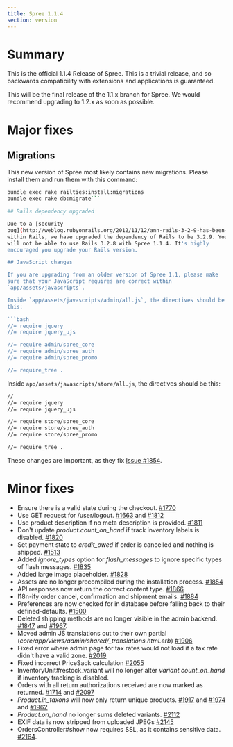 ```yaml
---
title: Spree 1.1.4
section: version
---
```


# Summary

This is the official 1.1.4 Release of Spree. This is a trivial release,
and so backwards compatibility with extensions and applications is
guaranteed.

This will be the final release of the 1.1.x branch for Spree. We would
recommend upgrading to 1.2.x as soon as possible.

# Major fixes

## Migrations

This new version of Spree most likely contains new migrations. Please
install them and run them with this command:

```bash
bundle exec rake railties:install:migrations
bundle exec rake db:migrate```

## Rails dependency upgraded

Due to a [security
bug](http://weblog.rubyonrails.org/2012/11/12/ann-rails-3-2-9-has-been-released/)
within Rails, we have upgraded the dependency of Rails to be 3.2.9. You
will not be able to use Rails 3.2.8 with Spree 1.1.4. It's highly
encouraged you upgrade your Rails version.

## JavaScript changes

If you are upgrading from an older version of Spree 1.1, please make
sure that your JavaScript requires are correct within
`app/assets/javascripts`.

Inside `app/assets/javascripts/admin/all.js`, the directives should be
this:

```bash
//= require jquery
//= require jquery_ujs

//= require admin/spree_core
//= require admin/spree_auth
//= require admin/spree_promo

//= require_tree .
```

Inside `app/assets/javascripts/store/all.js`, the directives should be
this:

```bash
//
//= require jquery
//= require jquery_ujs

//= require store/spree_core
//= require store/spree_auth
//= require store/spree_promo

//= require_tree .
```

These changes are important, as they fix [Issue
#1854](https://github.com/spree/spree/issues/1854).

# Minor fixes

-   Ensure there is a valid state during the checkout.
    [#1770](https://github.com/spree/spree/issues/1770)
-   Use GET request for /user/logout.
    [#1663](https://github.com/spree/spree/issues/1663) and
    [#1812](https://github.com/spree/spree/issues/1812)
-   Use product description if no meta description is provided.
    [#1811](https://github.com/spree/spree/issues/1811)
-   Don't update *product.count_on_hand* if track inventory labels is
    disabled. [#1820](https://github.com/spree/spree/issues/1820)
-   Set payment state to *credit_owed* if order is cancelled and
    nothing is shipped.
    [#1513](https://github.com/spree/spree/issues/1513)
-   Added *ignore_types* option for *flash_messages* to ignore
    specific types of flash messages.
    [#1835](https://github.com/spree/spree/issues/1835)
-   Added large image placeholder.
    [#1828](https://github.com/spree/spree/issues/1828)
-   Assets are no longer precompiled during the installation process.
    [#1854](https://github.com/spree/spree/issues/1854)
-   API responses now return the correct content type.
    [#1866](https://github.com/spree/spree/issues/1866)
-   I18n-ify order cancel, confirmation and shipment emails.
    [#1884](https://github.com/spree/spree/issues/1884)
-   Preferences are now checked for in database before falling back to
    their defined-defaults.
    [#1500](https://github.com/spree/spree/issues/1500)
-   Deleted shipping methods are no longer visible in the admin backend.
    [#1847](https://github.com/spree/spree/issues/1847) and
    [#1967](https://github.com/spree/spree/issues/1967).
-   Moved admin JS translations out to their own partial
    (*core/app/views/admin/shared/_translations.html.erb*)
    [#1906](https://github.com/spree/spree/issues/1906)
-   Fixed error where admin page for tax rates would not load if a tax
    rate didn't have a valid zone.
    [#2019](https://github.com/spree/spree/issues/2019)
-   Fixed incorrect PriceSack calculation
    [#2055](https://github.com/spree/spree/issues/2055)
-   InventoryUnit#restock_variant will no longer alter
    *variant.count_on_hand* if inventory tracking is disabled.
-   Orders with all return authorizations received are now marked as
    returned. [#1714](https://github.com/spree/spree/issues/1714) and
    [#2097](https://github.com/spree/spree/issues/2097)
-   *Product.in_taxons* will now only return unique products.
    [#1917](https://github.com/spree/spree/issues/1917) and
    [#1974](https://github.com/spree/spree/issues/1974) and
    [#1962](https://github.com/spree/spree/issues/1962)
-   *Product.on_hand* no longer sums deleted variants.
    [#2112](https://github.com/spree/spree/issues/2112)
-   EXIF data is now stripped from uploaded JPEGs
    [#2145](https://github.com/spree/spree/issues/2145)
-   OrdersController#show now requires SSL, as it contains sensitive
    data. [#2164](https://github.com/spree/spree/issues/2164).

